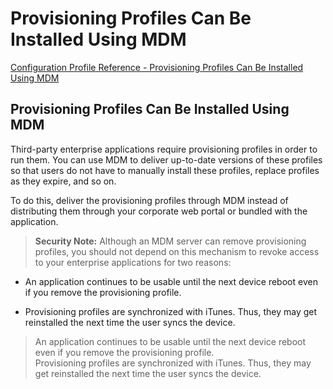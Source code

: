 # Provisioning Profiles Can Be Installed Using MDM

 [Configuration Profile Reference - Provisioning Profiles Can Be Installed Using MDM](https://developer.apple.com/library/content/documentation/Miscellaneous/Reference/MobileDeviceManagementProtocolRef/6-MDM_Best_Practices/MDM_Best_Practices.html#//apple_ref/doc/uid/TP40017387-CH5-SW8)  
  

## Provisioning Profiles Can Be Installed Using MDM
  

Third-party enterprise applications require provisioning profiles in order to run them. You can use MDM to deliver up-to-date versions of these profiles so that users do not have to manually install these profiles, replace profiles as they expire, and so on.  

To do this, deliver the provisioning profiles through MDM instead of distributing them through your corporate web portal or bundled with the application.  

> **Security Note:** Although an MDM server can remove provisioning profiles, you should not depend on this mechanism to revoke access to your enterprise applications for two reasons:  
> 
* An application continues to be usable until the next device reboot even if you remove the provisioning profile. 

* Provisioning profiles are synchronized with iTunes. Thus, they may get reinstalled the next time the user syncs the device. 
  
> An application continues to be usable until the next device reboot even if you remove the provisioning profile.  
> Provisioning profiles are synchronized with iTunes. Thus, they may get reinstalled the next time the user syncs the device.  
